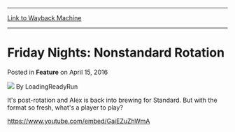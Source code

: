 
---
[Link to Wayback Machine](https://web.archive.org/web/20160418033521/http://magic.wizards.com/en/articles/archive/feature/friday-nights-nonstandard-rotation-2016-04-15)

[_metadata_:wayback_url]:- "http://magic.wizards.com/en/articles/archive/feature/friday-nights-nonstandard-rotation-2016-04-15"
[_metadata_:wayback_raw_url]:- "https://web.archive.org/web/20160418033521id_/http://magic.wizards.com/en/articles/archive/feature/friday-nights-nonstandard-rotation-2016-04-15"
[_metadata_:wayback_capture_timestamp]:- "2016-04-18 03:35:21+00:00"
[_metadata_:publish_date]:- "2016-04-15"
[_metadata_:description]:- "It's time to start brewing new decks in the post-rotation Standard!"
[_metadata_:generator]:- "Drupal 7 (http://drupal.org)"
---


Friday Nights: Nonstandard Rotation
===================================



 Posted in **Feature**
 on April 15, 2016 






![](https://media.magic.wizards.com/styles/auth_small/public/images/person/lrrbiopic.png)
By LoadingReadyRun











It's post-rotation and Alex is back into brewing for Standard. But with the format so fresh, what's a player to play?


<https://www.youtube.com/embed/GaiEZuZhWmA>







